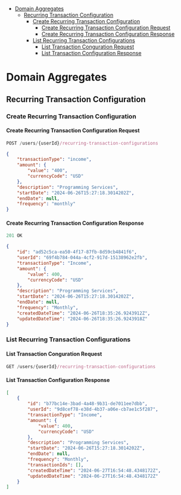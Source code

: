 - [Domain Aggregates](#domain-aggregates)
  - [Recurring Transaction Configuration](#recurring-transaction-configuration)
    - [Create Recurring Transaction Configuration](#create-recurring-transaction-configuration)
      - [Create Recurring Transaction Configuration Request](#create-recurring-transaction-configuration-request)
      - [Create Recurring Transaction Configuration Response](#create-recurring-transaction-configuration-response)
    - [List Recurring Transaction Configurations](#list-recurring-transaction-configurations)
      - [List Transaction Conguration Request](#list-transaction-conguration-request)
      - [List Transaction Configuration Response](#list-transaction-configuration-response)

# Domain Aggregates

## Recurring Transaction Configuration

### Create Recurring Transaction Configuration

#### Create Recurring Transaction Configuration Request

```js
POST /users/{userId}/recurring-transaction-configurations
```

```json
{
    "transactionType": "income",
    "amount": {
        "value": "400",
        "currencyCode": "USD"
    },
    "description": "Programming Services",
    "startDate": "2024-06-26T15:27:18.3014202Z",
    "endDate": null,
    "frequency": "monthly"
}
```

#### Create Recurring Transaction Configuration Response

```js
201 OK
```

```json
{
    "id": "ad52c5ca-ea50-4f17-87fb-8d59cb4841f6",
    "userId": "69f4b784-044a-4cf2-917d-15138962e2fb",
    "transactionType": "Income",
    "amount": {
        "value": 400,
        "currencyCode": "USD"
    },
    "description": "Programming Services",
    "startDate": "2024-06-26T15:27:18.3014202Z",
    "endDate": null,
    "frequency": "Monthly",
    "createdDateTime": "2024-06-26T18:35:26.9243912Z",
    "updatedDateTime": "2024-06-26T18:35:26.9243918Z"
}
```

### List Recurring Transaction Configurations

#### List Transaction Conguration Request

```js
GET /users/{userId}/recurring-transaction-configurations
```

#### List Transaction Configuration Response

```json
[
    {
        "id": "b77bc14e-3bad-4a48-9b31-de7011ee7dbb",
        "userId": "9d8cef78-e38d-4b37-a06e-cb7ae1c5f287",
        "transactionType": "Income",
        "amount": {
            "value": 400,
            "currencyCode": "USD"
        },
        "description": "Programming Services",
        "startDate": "2024-06-26T15:27:18.3014202Z",
        "endDate": null,
        "frequency": "Monthly",
        "transactionIds": [],
        "createdDateTime": "2024-06-27T16:54:48.4348172Z",
        "updatedDateTime": "2024-06-27T16:54:48.4348172Z"
    }
]
```
